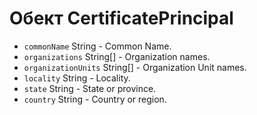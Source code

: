 # Обект CertificatePrincipal

* `commonName` String - Common Name.
* `organizations` String[] - Organization names.
* `organizationUnits` String[] - Organization Unit names.
* `locality` String - Locality.
* `state` String - State or province.
* `country` String - Country or region.